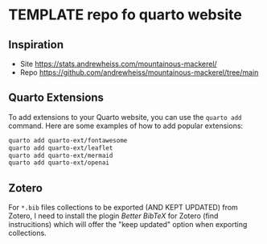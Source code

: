 # TEMPLATE repo fo quarto website


## Inspiration

- Site https://stats.andrewheiss.com/mountainous-mackerel/
- Repo https://github.com/andrewheiss/mountainous-mackerel/tree/main

## Quarto Extensions

To add extensions to your Quarto website, you can use the `quarto add` command. Here are some examples of how to add popular extensions:

```bash
quarto add quarto-ext/fontawesome
quarto add quarto-ext/leaflet
quarto add quarto-ext/mermaid
quarto add quarto-ext/openai
```


## Zotero

For `*.bib` files collections to be exported (AND KEPT UPDATED) from Zotero, I need to install the plogin *Better BibTeX* for Zotero (find instrucitions) which will offer the "keep updated" option when exporting collections.
